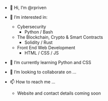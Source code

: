 - 👋 Hi, I’m @rpriven
- 👀 I’m interested in:
  
  - Cybersecurity
    - Python / Bash
  - The Blockchain, Crypto & Smart Contracts
    - Solidity / Rust
  - Front End Web Development
    - HTML / CSS / JS
 
- 🌱 I’m currently learning Python and CSS
- 💞️ I’m looking to collaborate on ...
- 📫 How to reach me ...
  - Website and contact details coming soon

<!---
rpriven/rpriven is a ✨ special ✨ repository because its `README.md` (this file) appears on your GitHub profile.
You can click the Preview link to take a look at your changes.
--->
